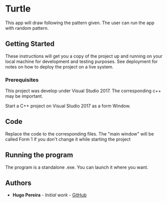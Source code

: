 # Turtle

This app will draw following the pattern given. The user can run the app with random pattern.

## Getting Started

These instructions will get you a copy of the project up and running on your local machine for development and testing purposes. See deployment for notes on how to deploy the project on a live system.

### Prerequisites

This project was develop under Visual Studio 2017. The corresponding c++ may be important.

Start a C++ project on Visual Studio 2017 as a form Window.

## Code

Replace the code to the corresponding files. The "main window" will be called Form 1 if you don't change it while starting the project

## Running the program

The program is a standalone .exe. You can launch it where you want.

## Authors

* **Hugo Pereira** - *Initial work* - [GitHub](https://github.com/PereiraHugo)
